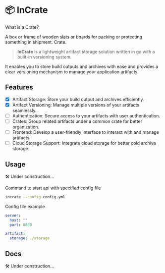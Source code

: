 # 📦 InCrate

What is a Crate?

A box or frame of wooden slats or boards for packing or protecting something in shipment. Crate.

> **InCrate** is a lightweight artifact storage solution written in go with a built-in versioning system. 

It enables you to store build outputs and archives with ease and provides a clear versioning mechanism to manage your application artifacts.

## Features
- [x] Artifact Storage: Store your build output and archives efficiently.
- [x] Artifact Versioning: Manage multiple versions of your artifacts seamlessly.
- [ ] Authentication: Secure access to your artifacts with user authentication.
- [ ] Crates: Group related artifacts under a common crate for better organization.
- [ ] Frontend: Develop a user-friendly interface to interact with and manage artifacts.
- [ ] Cloud Storage Support: Integrate cloud storage for better cold archive storage.

## Usage
🛠️ Under construction...

Command to start api with specified config file
```sh
incrate --config config.yml
```

Config file example
```yml
server:
  host: ""
  port: 8080

artifact:
  storage: ./storage
```

## Docs
🛠️ Under construction...